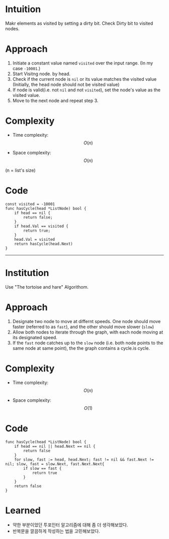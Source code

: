 # Intuition
<!-- Describe your first thoughts on how to solve this problem. -->
Makr elements as visited by setting a dirty bit.
Check Dirty bit to visited nodes.
# Approach
<!-- Describe your approach to solving the problem. -->
1. Initiate a constant value named `visited` over the input range. (In my case `-10001`.)
2. Start Visitng node. by head.
3. Check if the current node is `nil` or its value matches the visited value (Initially, the head node should not be visited value)
4. If node is valid(i.e. not `nil` and not `visited`), set the node's value as the visited value. 
5. Move to the next node and repeat step 3.

# Complexity
- Time complexity: $$O(n)$$
<!-- Add your time complexity here, e.g. $$O(n)$$ -->


- Space complexity: $$O(n)$$
<!-- Add your space complexity here, e.g. $$O(n)$$ -->
(n = list's size)
# Code
```
const visited = -10001
func hasCycle(head *ListNode) bool {
    if head == nil {
        return false;
    }
    if head.Val == visited {
        return true;
    }
    head.Val = visited
    return hasCycle(head.Next)
}
```

- - -
# Institution
Use "The tortoise and hare" Algorithom.
# Approach
<!-- Describe your approach to solving the problem. -->
1. Designate two node to move at differnt speeds. One node should move faster (referred to as `fast`), and the other should move slower (`slow`)
2. Allow both nodes to iterate through the graph, with each node moving at its designated speed.
3. If the `fast` node catches up to the `slow` node (i.e. both node points to the same node at same point), the the graph contains a cycle.is cycle.
# Complexity
- Time complexity: $$O(n)$$
<!-- Add your time complexity here, e.g. $$O(n)$$ -->
- Space complexity: $$O(1)$$
<!-- Add your space complexity here, e.g. $$O(n)$$ -->
# Code
```
func hasCycle(head *ListNode) bool {
    if head == nil || head.Next == nil {
        return false
    }
    for slow, fast := head, head.Next; fast != nil && fast.Next != nil; slow, fast = slow.Next, fast.Next.Next{
        if slow == fast {
            return true
        }
    }
    return false
}

```
# Learned
- 약한 부분이었던 투포인터 알고리즘에 대해 좀 더 생각해보았다.
- 반복문을 깔끔하게 작성하는 법을 고민해보았다.